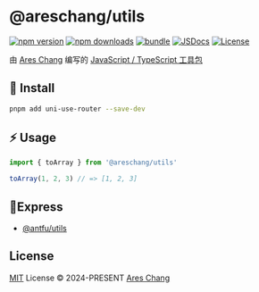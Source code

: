 # @areschang/utils

[![npm version][npm-version-src]][npm-version-href]
[![npm downloads][npm-downloads-src]][npm-downloads-href]
[![bundle][bundle-src]][bundle-href]
[![JSDocs][jsdocs-src]][jsdocs-href]
[![License][license-src]][license-href]

由 [Ares Chang](https://github.com/Ares-Chang) 编写的 [JavaScript / TypeScript 工具包](https://github.com/Ares-Chang/utils)

## 🚀 Install

```sh
pnpm add uni-use-router --save-dev
```

## ⚡️ Usage

```ts
import { toArray } from '@areschang/utils'

toArray(1, 2, 3) // => [1, 2, 3]
```

## 💖Express

- [@antfu/utils](https://github.com/antfu/utils)

## License

[MIT](./LICENSE) License © 2024-PRESENT [Ares Chang](https://github.com/Ares-Chang)

<!-- Badges -->

[npm-version-src]: https://img.shields.io/npm/v/@areschang/utils?style=flat&colorA=080f12&colorB=1fa669
[npm-version-href]: https://npmjs.com/package/@areschang/utils
[npm-downloads-src]: https://img.shields.io/npm/dm/@areschang/utils?style=flat&colorA=080f12&colorB=1fa669
[npm-downloads-href]: https://npmjs.com/package/@areschang/utils
[bundle-src]: https://img.shields.io/bundlephobia/minzip/@areschang/utils?style=flat&colorA=080f12&colorB=1fa669&label=minzip
[bundle-href]: https://bundlephobia.com/result?p=@areschang/utils
[license-src]: https://img.shields.io/github/license/Ares-Chang/utils.svg?style=flat&colorA=080f12&colorB=1fa669
[license-href]: https://github.com/Ares-Chang/utils/blob/Ares-Chang/LICENSE
[jsdocs-src]: https://img.shields.io/badge/jsdocs-reference-080f12?style=flat&colorA=080f12&colorB=1fa669
[jsdocs-href]: https://www.jsdocs.io/package/@areschang/utils

